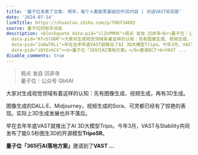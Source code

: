 ```yaml
---
title: '量子位发表了文章: 明年，每个人都能零基础创作3D内容 | 对话VAST宋亚宸'
date: '2024-07-14'
linkTitle: https://zhuanlan.zhihu.com/p/708734082
source: 量子位的知乎动态
description: <blockquote data-pid="vlZnPMOK">视点 发自 凹非寺<br>量子位｜公众号 QbitAI</blockquote><p
  data-pid="Kfv5lOOR">大家对生成视觉领域有着这样的认知：先有图像生成、视频生成，再有3D生成。</p><p data-pid="3E0E1wp6">图像生成的DALL·E、Midjourney，视频生成的Sora、可灵都已经有了惊艳的表现。实际上3D生成发展也并不落后。</p><p
  data-pid="2oDwT0Li">早在去年年底VAST就推出了AI 3D大模型Tripo。今年3月，VAST与Stability共同发布了能0.5秒图生3D的开源模型<b>TripoSR</b>。</p><p
  data-pid="zQtEvkCX"><b>量子位「365行AI落地方案」</b>邀请到了<b>VAST ...
disable_comments: true
---
```

<blockquote data-pid="vlZnPMOK">视点 发自 凹非寺<br>量子位｜公众号 QbitAI</blockquote><p data-pid="Kfv5lOOR">大家对生成视觉领域有着这样的认知：先有图像生成、视频生成，再有3D生成。</p><p data-pid="3E0E1wp6">图像生成的DALL·E、Midjourney，视频生成的Sora、可灵都已经有了惊艳的表现。实际上3D生成发展也并不落后。</p><p data-pid="2oDwT0Li">早在去年年底VAST就推出了AI 3D大模型Tripo。今年3月，VAST与Stability共同发布了能0.5秒图生3D的开源模型<b>TripoSR</b>。</p><p data-pid="zQtEvkCX"><b>量子位「365行AI落地方案」</b>邀请到了<b>VAST ...